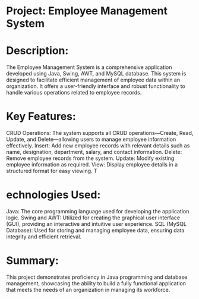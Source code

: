# Project: Employee Management System

# Description:

The Employee Management System is a comprehensive application developed using Java, Swing, AWT, and MySQL database. This system is designed to facilitate efficient management of employee data within an organization. It offers a user-friendly interface and robust functionality to handle various operations related to employee records.

# Key Features:

CRUD Operations: The system supports all CRUD operations—Create, Read, Update, and Delete—allowing users to manage employee information effectively.
Insert: Add new employee records with relevant details such as name, designation, department, salary, and contact information.
Delete: Remove employee records from the system.
Update: Modify existing employee information as required.
View: Display employee details in a structured format for easy viewing.
T
# echnologies Used:

Java: The core programming language used for developing the application logic.
Swing and AWT: Utilized for creating the graphical user interface (GUI), providing an interactive and intuitive user experience.
SQL (MySQL Database): Used for storing and managing employee data, ensuring data integrity and efficient retrieval.
# Summary:
This project demonstrates proficiency in Java programming and database management, showcasing the ability to build a fully functional application that meets the needs of an organization in managing its workforce. 
